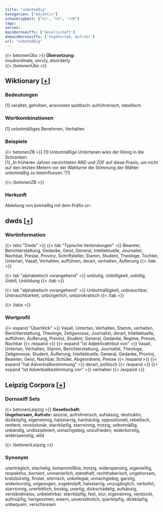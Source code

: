 ```yaml
---
title: "unbotmäßig"
kategorien: ["Adjektiv"]
schwierigkeit: ["k1", "h3", "r20"]
tags:
series:
mainDornseiffs: ['Gesellschaft']
domainDornseiffs: ['Ungehorsam, Aufruhr']
url: "unbotmäßig"
---
```


{{< betonenÜbs >}}
**Übersetzung:**  
insubordinate, unruly, disorderly  
{{< /betonenÜbs >}}

## Wiktionary [[+](https://de.wiktionary.org/wiki/unbotmäßig)]

### Bedeutungen
[1] veraltet, gehoben, ansonsten spöttisch: aufrührerisch, rebellisch  

### Wortkombinationen
[1] unbotmäßiges Benehmen, Verhalten  

### Beispiele
{{< betonenZB >}}
[1] Unbotmäßige Untertanen wies der König in die Schranken.  
[1] „In früheren Jahren verzichteten ARD und ZDF auf diese Praxis, um nicht auf den letzten Metern vor der Wahlurne die Stimmung der Wähler unbotmäßig zu beeinflussen.“[1]  

{{< /betonenZB >}}
### Herkunft
Ableitung von botmäßig mit dem Präfix un-  



## dwds [[+](https://www.dwds.de/wb/unbotmäßig)]

### Wortinformation
{{< tabs "Dwds" >}}
{{< tab "Typische Verbindungen" >}}
Beamter, Berichterstattung, Gedanke, Geist, General, Intellektuelle, Journalist, Nachbar, Presse, Provinz, Schriftsteller, Stamm, Student, Theologe, Tochter, Untertan, Vasall, Verhalten, aufführen, derart, verhalten, Äußerung
{{< /tab >}}

{{< tab "alphabetisch vorangehend" >}}
unblutig, Unbilligkeit, unbillig, Unbill, Unbildung
{{< /tab >}}

{{< tab "alphabetisch vorangehend" >}}
Unbotmäßigkeit, unbrauchbar, Unbrauchbarkeit, unbürgerlich, unbürokratisch
{{< /tab >}}

{{< /tabs >}}

### Wortprofil
{{< expand "Überblick" >}} Vasall, Untertan, Verhalten, Stamm, verhalten, Berichterstattung, Theologe, Zeitgenosse, Journalist, derart, Intellektuelle, aufführen, Äußerung, Provinz, Student, General, Gedanke, Regime, Presse, Nachbar {{< /expand >}}
{{< expand "ist Adjektivattribut von" >}} Vasall, Untertan, Verhalten, Stamm, Berichterstattung, Journalist, Theologe, Zeitgenosse, Student, Äußerung, Intellektuelle, General, Gedanke, Provinz, Beamter, Geist, Nachbar, Schüler, Abgeordnete, Presse {{< /expand >}}
{{< expand "hat Adverbialbestimmung" >}} derart, politisch {{< /expand >}}
{{< expand "ist Adverbialbestimmung von" >}} verhalten {{< /expand >}}

## Leipzig Corpora [[+](https://corpora.uni-leipzig.de/en/res?word=unbotmäßig&corpusId=deu_newscrawl-public_2018)]

### Dornseiff Sets
{{< betonenLeipzig >}}
**Gesellschaft:**  
**Ungehorsam, Aufruhr:** asozial, aufrührerisch, aufsässig, destruktiv, dickköpfig, eigensinnig, halsstarrig, hartnäckig, oppositionell, rebellisch, renitent, revolutionär, starrköpfig, starrsinnig, trotzig, unbotmäßig, unbändig, undiszipliniert, unnachgiebig, unzufrieden, widerborstig, widerspenstig, wild  

{{< /betonenLeipzig >}}

### Synonym
unerträglich, stachelig, kompromißlos, trotzig, widerspenstig, eigenwillig, respektlos, borniert, unmanierlich, standhaft, rechthaberisch, ungehorsam, kratzbürstig, finster, störrisch, unkollegial, unnachgiebig, garstig, widerborstig, ungezogen, zugeknöpft, halsstarrig, unzugänglich, verbohrt, starrsinnig, unerbittlich, bockig, unartig, dickschädelig, aufsässig, verständnislos, unbelehrbar, starrköpfig, fest, stur, eigensinnig, verstockt, aufmüpfig, hartgesotten, eisern, unversöhnlich, querköpfig, dickköpfig, unbequem, verschlossen


